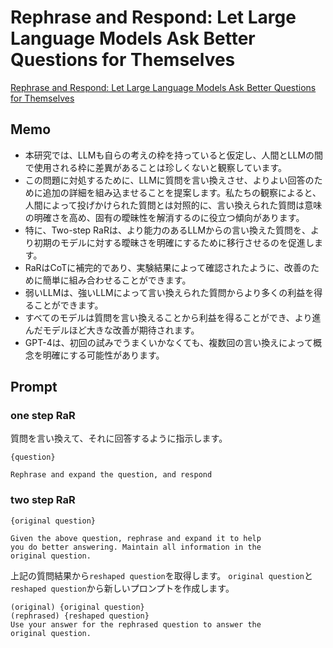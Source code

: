 # Rephrase and Respond: Let Large Language Models Ask Better Questions for Themselves
[Rephrase and Respond: Let Large Language Models Ask Better Questions for Themselves](https://arxiv.org/abs/2311.04205)

## Memo
- 本研究では、LLMも自らの考えの枠を持っていると仮定し、人間とLLMの間で使用される枠に差異があることは珍しくないと観察しています。
- この問題に対処するために、LLMに質問を言い換えさせ、よりよい回答のために追加の詳細を組み込ませることを提案します。私たちの観察によると、人間によって投げかけられた質問とは対照的に、言い換えられた質問は意味の明確さを高め、固有の曖昧性を解消するのに役立つ傾向があります。
- 特に、Two-step RaRは、より能力のあるLLMからの言い換えた質問を、より初期のモデルに対する曖昧さを明確にするために移行させるのを促進します。
- RaRはCoTに補完的であり、実験結果によって確認されたように、改善のために簡単に組み合わせることができます。
- 弱いLLMは、強いLLMによって言い換えられた質問からより多くの利益を得ることができます。
- すべてのモデルは質問を言い換えることから利益を得ることができ、より進んだモデルほど大きな改善が期待されます。
- GPT-4は、初回の試みでうまくいかなくても、複数回の言い換えによって概念を明確にする可能性があります。


## Prompt
### one step RaR
質問を言い換えて、それに回答するように指示します。

```
{question}

Rephrase and expand the question, and respond
```

### two step RaR


```
{original question}

Given the above question, rephrase and expand it to help
you do better answering. Maintain all information in the
original question.
```

上記の質問結果から`reshaped question`を取得します。
`original question`と`reshaped question`から新しいプロンプトを作成します。

```
(original) {original question}
(rephrased) {reshaped question}
Use your answer for the rephrased question to answer the
original question.
```
